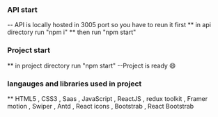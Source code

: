 ### API start
-- API is locally hosted in 3005 port so you have to reun it first
** in api directory run "npm i"
** then run "npm start"
### Project start
**  in project directory run "npm start"
--Project is ready 😄
### langauges and libraries used in project
** HTML5 , CSS3 , Saas , JavaScript , ReactJS , redux toolkit , Framer motion , Swiper , Antd , React icons , Bootstrab , React Bootstrab 
